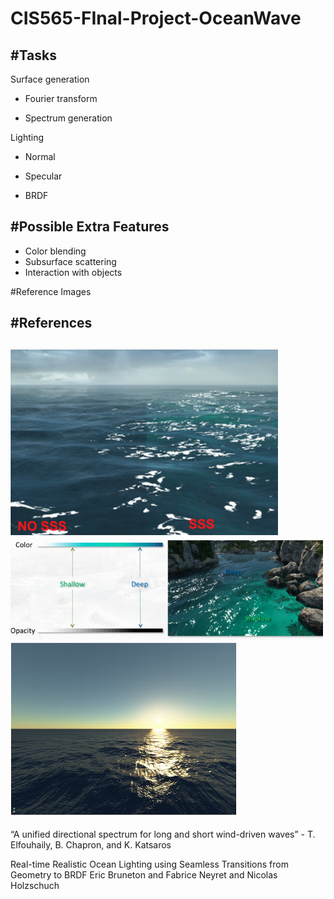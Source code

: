 CIS565-FInal-Project-OceanWave
==============================
#Tasks
------------------------------
Surface generation

* Fourier transform

* Spectrum generation

Lighting

* Normal

* Specular

* BRDF

#Possible Extra Features
------------------------------
* Color blending
* Subsurface scattering
* Interaction with objects

#Reference Images

#References
------------------------------
![Subsurface scattering](/AlphaPresentation/sss.PNG)
![](/AlphaPresentation/height.PNG)
![](/AlphaPresentation/brdf.PNG)
------------------------------
“A unified directional spectrum for long and short wind-driven waves” - T. Elfouhaily, B. Chapron, and K. Katsaros 

Real-time Realistic Ocean Lighting using Seamless Transitions from Geometry to BRDF
Eric Bruneton and Fabrice Neyret and Nicolas Holzschuch


